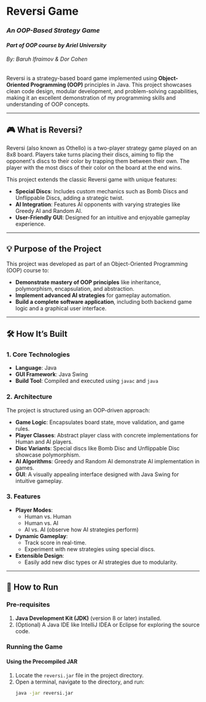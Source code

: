 # **Reversi Game**
### _An OOP-Based Strategy Game_
#### _Part of OOP course by Ariel University_
###### By: Baruh Ifraimov & Dor Cohen

Reversi is a strategy-based board game implemented using **Object-Oriented Programming (OOP)** principles in Java. This project showcases clean code design, modular development, and problem-solving capabilities, making it an excellent demonstration of my programming skills and understanding of OOP concepts.

---

## **🎮 What is Reversi?**

Reversi (also known as Othello) is a two-player strategy game played on an 8x8 board. Players take turns placing their discs, aiming to flip the opponent's discs to their color by trapping them between their own. The player with the most discs of their color on the board at the end wins.

This project extends the classic Reversi game with unique features:
- **Special Discs**: Includes custom mechanics such as Bomb Discs and Unflippable Discs, adding a strategic twist.
- **AI Integration**: Features AI opponents with varying strategies like Greedy AI and Random AI.
- **User-Friendly GUI**: Designed for an intuitive and enjoyable gameplay experience.

---

## **💡 Purpose of the Project**

This project was developed as part of an Object-Oriented Programming (OOP) course to:
- **Demonstrate mastery of OOP principles** like inheritance, polymorphism, encapsulation, and abstraction.
- **Implement advanced AI strategies** for gameplay automation.
- **Build a complete software application**, including both backend game logic and a graphical user interface.

---

## **🛠️ How It’s Built**

### **1. Core Technologies**
- **Language**: Java
- **GUI Framework**: Java Swing
- **Build Tool**: Compiled and executed using `javac` and `java`

### **2. Architecture**
The project is structured using an OOP-driven approach:
- **Game Logic**: Encapsulates board state, move validation, and game rules.
- **Player Classes**: Abstract player class with concrete implementations for Human and AI players.
- **Disc Variants**: Special discs like Bomb Disc and Unflippable Disc showcase polymorphism.
- **AI Algorithms**: Greedy and Random AI demonstrate AI implementation in games.
- **GUI**: A visually appealing interface designed with Java Swing for intuitive gameplay.

### **3. Features**
- **Player Modes**:
    - Human vs. Human
    - Human vs. AI
    - AI vs. AI (observe how AI strategies perform)
- **Dynamic Gameplay**:
    - Track score in real-time.
    - Experiment with new strategies using special discs.
- **Extensible Design**:
    - Easily add new disc types or AI strategies due to modularity.

---

## **🚀 How to Run**

### **Pre-requisites**
1. **Java Development Kit (JDK)** (version 8 or later) installed.
2. (Optional) A Java IDE like IntelliJ IDEA or Eclipse for exploring the source code.

### **Running the Game**
#### Using the Precompiled JAR
1. Locate the `reversi.jar` file in the project directory.
2. Open a terminal, navigate to the directory, and run:
   ```bash
   java -jar reversi.jar
